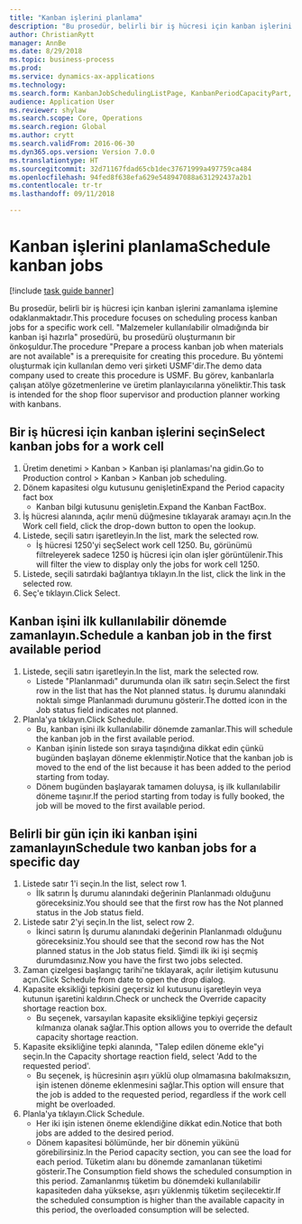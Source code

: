 ```yaml
--- 
title: "Kanban işlerini planlama"
description: "Bu prosedür, belirli bir iş hücresi için kanban işlerini zamanlama işlemine odaklanmaktadır."
author: ChristianRytt
manager: AnnBe
ms.date: 8/29/2018
ms.topic: business-process
ms.prod: 
ms.service: dynamics-ax-applications
ms.technology: 
ms.search.form: KanbanJobSchedulingListPage, KanbanPeriodCapacityPart, SysLookupMultiSelectGrid, KanbanBoardScheduleJobForward
audience: Application User
ms.reviewer: shylaw
ms.search.scope: Core, Operations
ms.search.region: Global
ms.author: crytt
ms.search.validFrom: 2016-06-30
ms.dyn365.ops.version: Version 7.0.0
ms.translationtype: HT
ms.sourcegitcommit: 32d71167fdad65cb1dec37671999a497759ca484
ms.openlocfilehash: 94fed8f638efa629e548947088a631292437a2b1
ms.contentlocale: tr-tr
ms.lasthandoff: 09/11/2018

---
```

# <a name="schedule-kanban-jobs"></a><span data-ttu-id="65b20-103">Kanban işlerini planlama</span><span class="sxs-lookup"><span data-stu-id="65b20-103">Schedule kanban jobs</span></span>

[!include [task guide banner](../../includes/task-guide-banner.md)]

<span data-ttu-id="65b20-104">Bu prosedür, belirli bir iş hücresi için kanban işlerini zamanlama işlemine odaklanmaktadır.</span><span class="sxs-lookup"><span data-stu-id="65b20-104">This procedure focuses on scheduling process kanban jobs for a specific work cell.</span></span> <span data-ttu-id="65b20-105">"Malzemeler kullanılabilir olmadığında bir kanban işi hazırla" prosedürü, bu prosedürü oluşturmanın bir önkoşuldur.</span><span class="sxs-lookup"><span data-stu-id="65b20-105">The procedure "Prepare a process kanban job when materials are not available" is a prerequisite for creating this procedure.</span></span> <span data-ttu-id="65b20-106">Bu yöntemi oluşturmak için kullanılan demo veri şirketi USMF'dir.</span><span class="sxs-lookup"><span data-stu-id="65b20-106">The demo data company used to create this procedure is USMF.</span></span> <span data-ttu-id="65b20-107">Bu görev, kanbanlarla çalışan atölye gözetmenlerine ve üretim planlayıcılarına yöneliktir.</span><span class="sxs-lookup"><span data-stu-id="65b20-107">This task is intended for the shop floor supervisor and production planner working with kanbans.</span></span>


## <a name="select-kanban-jobs-for-a-work-cell"></a><span data-ttu-id="65b20-108">Bir iş hücresi için kanban işlerini seçin</span><span class="sxs-lookup"><span data-stu-id="65b20-108">Select kanban jobs for a work cell</span></span>
1. <span data-ttu-id="65b20-109">Üretim denetimi > Kanban > Kanban işi planlaması'na gidin.</span><span class="sxs-lookup"><span data-stu-id="65b20-109">Go to Production control > Kanban > Kanban job scheduling.</span></span>
2. <span data-ttu-id="65b20-110">Dönem kapasitesi olgu kutusunu genişletin</span><span class="sxs-lookup"><span data-stu-id="65b20-110">Expand the Period capacity fact box</span></span>
    * <span data-ttu-id="65b20-111">Kanban bilgi kutusunu genişletin.</span><span class="sxs-lookup"><span data-stu-id="65b20-111">Expand the Kanban FactBox.</span></span>  
3. <span data-ttu-id="65b20-112">İş hücresi alanında, açılır menü düğmesine tıklayarak aramayı açın.</span><span class="sxs-lookup"><span data-stu-id="65b20-112">In the Work cell field, click the drop-down button to open the lookup.</span></span>
4. <span data-ttu-id="65b20-113">Listede, seçili satırı işaretleyin.</span><span class="sxs-lookup"><span data-stu-id="65b20-113">In the list, mark the selected row.</span></span>
    * <span data-ttu-id="65b20-114">İş hücresi 1250'yi seç</span><span class="sxs-lookup"><span data-stu-id="65b20-114">Select work cell 1250.</span></span> <span data-ttu-id="65b20-115">Bu, görünümü filtreleyerek sadece 1250 iş hücresi için olan işler görüntülenir.</span><span class="sxs-lookup"><span data-stu-id="65b20-115">This will filter the view to display only the jobs for work cell 1250.</span></span>  
5. <span data-ttu-id="65b20-116">Listede, seçili satırdaki bağlantıya tıklayın.</span><span class="sxs-lookup"><span data-stu-id="65b20-116">In the list, click the link in the selected row.</span></span>
6. <span data-ttu-id="65b20-117">Seç'e tıklayın.</span><span class="sxs-lookup"><span data-stu-id="65b20-117">Click Select.</span></span>

## <a name="schedule-a-kanban-job-in-the-first-available-period"></a><span data-ttu-id="65b20-118">Kanban işini ilk kullanılabilir dönemde zamanlayın.</span><span class="sxs-lookup"><span data-stu-id="65b20-118">Schedule a kanban job in the first available period</span></span>
1. <span data-ttu-id="65b20-119">Listede, seçili satırı işaretleyin.</span><span class="sxs-lookup"><span data-stu-id="65b20-119">In the list, mark the selected row.</span></span>
    * <span data-ttu-id="65b20-120">Listede "Planlanmadı" durumunda olan ilk satırı seçin.</span><span class="sxs-lookup"><span data-stu-id="65b20-120">Select the first row in the list that has the Not planned status.</span></span> <span data-ttu-id="65b20-121">İş durumu alanındaki noktalı simge Planlanmadı durumunu gösterir.</span><span class="sxs-lookup"><span data-stu-id="65b20-121">The dotted icon in the Job status field indicates not planned.</span></span>  
2. <span data-ttu-id="65b20-122">Planla'ya tıklayın.</span><span class="sxs-lookup"><span data-stu-id="65b20-122">Click Schedule.</span></span>
    * <span data-ttu-id="65b20-123">Bu, kanban işini ilk kullanılabilir dönemde zamanlar.</span><span class="sxs-lookup"><span data-stu-id="65b20-123">This will schedule the kanban job in the first available period.</span></span>  
    * <span data-ttu-id="65b20-124">Kanban işinin listede son sıraya taşındığına dikkat edin çünkü bugünden başlayan döneme eklenmiştir.</span><span class="sxs-lookup"><span data-stu-id="65b20-124">Notice that the kanban job is moved to the end of the list because it has been added to the period starting from today.</span></span>  
    * <span data-ttu-id="65b20-125">Dönem bugünden başlayarak tamamen doluysa, iş ilk kullanılabilir döneme taşınır.</span><span class="sxs-lookup"><span data-stu-id="65b20-125">If the period starting from today is fully booked, the job will be moved to the first available period.</span></span>  

## <a name="schedule-two-kanban-jobs-for-a-specific-day"></a><span data-ttu-id="65b20-126">Belirli bir gün için iki kanban işini zamanlayın</span><span class="sxs-lookup"><span data-stu-id="65b20-126">Schedule two kanban jobs for a specific day</span></span>
1. <span data-ttu-id="65b20-127">Listede satır 1'i seçin.</span><span class="sxs-lookup"><span data-stu-id="65b20-127">In the list, select row 1.</span></span>
    * <span data-ttu-id="65b20-128">İlk satırın İş durumu alanındaki değerinin Planlanmadı olduğunu göreceksiniz.</span><span class="sxs-lookup"><span data-stu-id="65b20-128">You should see that the first row has the Not planned status in the Job status field.</span></span>  
2. <span data-ttu-id="65b20-129">Listede satır 2'yi seçin.</span><span class="sxs-lookup"><span data-stu-id="65b20-129">In the list, select row 2.</span></span>
    * <span data-ttu-id="65b20-130">İkinci satırın İş durumu alanındaki değerinin Planlanmadı olduğunu göreceksiniz.</span><span class="sxs-lookup"><span data-stu-id="65b20-130">You should see that the second row has the Not planned status in the Job status field.</span></span> <span data-ttu-id="65b20-131">Şimdi ilk iki işi seçmiş durumdasınız.</span><span class="sxs-lookup"><span data-stu-id="65b20-131">Now you have the first two jobs selected.</span></span>  
3. <span data-ttu-id="65b20-132">Zaman çizelgesi başlangıç tarihi'ne tıklayarak, açılır iletişim kutusunu açın.</span><span class="sxs-lookup"><span data-stu-id="65b20-132">Click Schedule from date to open the drop dialog.</span></span>
4. <span data-ttu-id="65b20-133">Kapasite eksikliği tepkisini geçersiz kıl kutusunu işaretleyin veya kutunun işaretini kaldırın.</span><span class="sxs-lookup"><span data-stu-id="65b20-133">Check or uncheck the Override capacity shortage reaction box.</span></span>
    * <span data-ttu-id="65b20-134">Bu seçenek, varsayılan kapasite eksikliğine tepkiyi geçersiz kılmanıza olanak sağlar.</span><span class="sxs-lookup"><span data-stu-id="65b20-134">This option allows you to override the default capacity shortage reaction.</span></span>  
5. <span data-ttu-id="65b20-135">Kapasite eksikliğine tepki alanında, "Talep edilen döneme ekle"yi seçin.</span><span class="sxs-lookup"><span data-stu-id="65b20-135">In the Capacity shortage reaction field, select 'Add to the requested period'.</span></span>
    * <span data-ttu-id="65b20-136">Bu seçenek, iş hücresinin aşırı yüklü olup olmamasına bakılmaksızın, işin istenen döneme eklenmesini sağlar.</span><span class="sxs-lookup"><span data-stu-id="65b20-136">This option will ensure that the job is added to the requested period, regardless if the work cell might be overloaded.</span></span>  
6. <span data-ttu-id="65b20-137">Planla'ya tıklayın.</span><span class="sxs-lookup"><span data-stu-id="65b20-137">Click Schedule.</span></span>
    * <span data-ttu-id="65b20-138">Her iki işin istenen öneme eklendiğine dikkat edin.</span><span class="sxs-lookup"><span data-stu-id="65b20-138">Notice that both jobs are added to the desired period.</span></span>  
    * <span data-ttu-id="65b20-139">Dönem kapasitesi bölümünde, her bir dönemin yükünü görebilirsiniz.</span><span class="sxs-lookup"><span data-stu-id="65b20-139">In the Period capacity section, you can see the load for each period.</span></span> <span data-ttu-id="65b20-140">Tüketim alanı bu dönemde zamanlanan tüketimi gösterir.</span><span class="sxs-lookup"><span data-stu-id="65b20-140">The Consumption field shows the scheduled consumption in this period.</span></span> <span data-ttu-id="65b20-141">Zamanlanmış tüketim bu dönemdeki kullanılabilir kapasiteden daha yüksekse, aşırı yüklenmiş tüketim seçilecektir.</span><span class="sxs-lookup"><span data-stu-id="65b20-141">If the scheduled consumption is higher than the available capacity in this period, the overloaded consumption will be selected.</span></span>  


